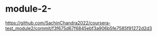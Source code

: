 # module-2-
https://github.com/SachinChandra2022/coursera-test_module2/commit/f3f675d67f6845ebf3a906b5fe7585f91272d2d3

